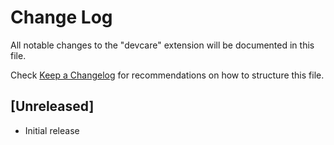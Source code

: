 # Change Log

All notable changes to the "devcare" extension will be documented in this file.

Check [Keep a Changelog](http://keepachangelog.com/) for recommendations on how to structure this file.

## [Unreleased]

- Initial release